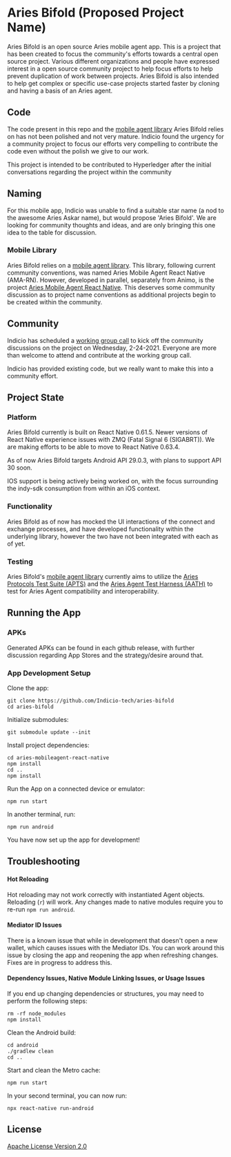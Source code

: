 # Aries Bifold (Proposed Project Name)
Aries Bifold is an open source Aries mobile agent app. This is a project that has been created to focus the community's efforts towards a central open source project. Various different organizations and people have expressed interest in a open source community project to help focus efforts to help prevent duplication of work between projects. Aries Bifold is also intended to help get complex or specific use-case projects started faster by cloning and having a basis of an Aries agent.

## Code
The code present in this repo and the [mobile agent library](https://github.com/Indicio-tech/aries-mobileagent-react-native) Aries Bifold relies on has not been polished and not very mature. Indicio found the urgency for a community project to focus our efforts very compelling to contribute the code even without the polish we give to our work.

This project is intended to be contributed to Hyperledger after the initial conversations regarding the project within the community

## Naming
For this mobile app, Indicio was unable to find a suitable star name (a nod to the awesome Aries Askar name), but would propose 'Aries Bifold'. We are looking for community thoughts and ideas, and are only bringing this one idea to the table for discussion.

### Mobile Library
Aries Bifold relies on a [mobile agent library](https://github.com/Indicio-tech/aries-mobileagent-react-native). This library, following current community conventions, was named Aries Mobile Agent React Native (AMA-RN). However, developed in parallel, separately from Animo, is the project [Aries Mobile Agent React Native](https://github.com/animo/aries-mobile-agent-react-native). This deserves some community discussion as to project name conventions as additional projects begin to be created within the community.

## Community
Indicio has scheduled a [working group call](https://wiki.hyperledger.org/display/ARIES/Aries+Bifold+User+Group+Meetings) to kick off the community discussions on the project on Wednesday, 2-24-2021. 
Everyone are more than welcome to attend and contribute at the working group call.

Indicio has provided existing code, but we really want to make this into a community effort.

## Project State
### Platform

Aries Bifold currently is built on React Native 0.61.5. Newer versions of React Native experience issues with ZMQ (Fatal Signal 6 (SIGABRT)). We are making efforts to be able to move to React Native 0.63.4.

As of now Aries Bifold targets Android API 29.0.3, with plans to support API 30 soon. 

IOS support is being actively being worked on, with the focus surrounding the indy-sdk consumption from within an iOS context.

### Functionality
Aries Bifold as of now has mocked the UI interactions of the connect and exchange processes, and have developed functionality within the underlying library, however the two have not been integrated with each as of yet. 

### Testing
Aries Bifold's [mobile agent library](https://github.com/Indicio-tech/aries-mobileagent-react-native) currently aims to utilize the [Aries Protocols Test Suite (APTS)](https://github.com/hyperledger/aries-protocol-test-suite) and the [Aries Agent Test Harness (AATH)](https://github.com/hyperledger/aries-agent-test-harness) to test for Aries Agent compatibility and interoperability.

## Running the App
### APKs
Generated APKs can be found in each github release, with further discussion regarding App Stores and the strategy/desire around that.

### App Development Setup
Clone the app:
```
git clone https://github.com/Indicio-tech/aries-bifold
cd aries-bifold
```

Initialize submodules:
```
git submodule update --init
```

Install project dependencies:
```
cd aries-mobileagent-react-native
npm install
cd ..
npm install 
```

Run the App on a connected device or emulator:
```
npm run start
```
In another terminal, run:
```
npm run android
```

You have now set up the app for development!

## Troubleshooting

#### Hot Reloading
Hot reloading may not work correctly with instantiated Agent objects. Reloading (`r`) will work. Any changes made to native modules require you to re-run `npm run android`.

#### Mediator ID Issues
There is a known issue that while in development that doesn't open a new wallet, which causes issues with the Mediator IDs. You can work around this issue by closing the app and reopening the app when refreshing changes. Fixes are in progress to address this.

#### Dependency Issues, Native Module Linking Issues, or Usage Issues
If you end up changing dependencies or structures, you may need to perform the following steps:

```
rm -rf node_modules
npm install
```

Clean the Android build:
```
cd android
./gradlew clean
cd ..
```

Start and clean the Metro cache:
```
npm run start
```

In your second terminal, you can now run:
```
npx react-native run-android
```

## License

[Apache License Version 2.0](./LICENSE)
